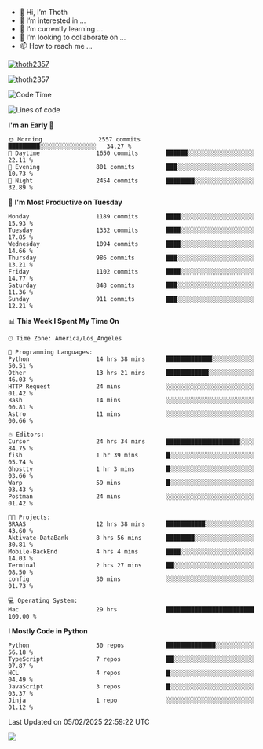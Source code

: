 <!---
thoth2357/thoth2357 is a ✨ special ✨ repository because its `README.md` (this file) appears on your GitHub profile.
You can click the Preview link to take a look at your changes.
--->

- 👋 Hi, I’m Thoth
- 👀 I’m interested in ...
- 🌱 I’m currently learning ...
- 💞️ I’m looking to collaborate on ...
- 📫 How to reach me ...


<p align="left"> <a href="https://github.com/ryo-ma/github-profile-trophy"><img src="https://github-profile-trophy.vercel.app/?username=thoth2357&theme=gruvbox&no-bg=true&no-frame=false&title=MultiLanguage,Commits,Repositories,Stars,Followers,PullRequest,Reviews,Issues" alt="thoth2357" /></a> </p>

<p align="left"> <img src="https://komarev.com/ghpvc/?username=thoth2357&label=Profile%20views&color=0e75b6&style=flat" alt="thoth2357" /> </p>

<!--START_SECTION:waka-->
![Code Time](http://img.shields.io/badge/Code%20Time-3%2C199%20hrs%2059%20mins-blue)

![Lines of code](https://img.shields.io/badge/From%20Hello%20World%20I%27ve%20Written-30.9%20million%20lines%20of%20code-blue)

**I'm an Early 🐤** 

```text
🌞 Morning                2557 commits        █████████░░░░░░░░░░░░░░░░   34.27 % 
🌆 Daytime                1650 commits        ██████░░░░░░░░░░░░░░░░░░░   22.11 % 
🌃 Evening                801 commits         ███░░░░░░░░░░░░░░░░░░░░░░   10.73 % 
🌙 Night                  2454 commits        ████████░░░░░░░░░░░░░░░░░   32.89 % 
```
📅 **I'm Most Productive on Tuesday** 

```text
Monday                   1189 commits        ████░░░░░░░░░░░░░░░░░░░░░   15.93 % 
Tuesday                  1332 commits        ████░░░░░░░░░░░░░░░░░░░░░   17.85 % 
Wednesday                1094 commits        ████░░░░░░░░░░░░░░░░░░░░░   14.66 % 
Thursday                 986 commits         ███░░░░░░░░░░░░░░░░░░░░░░   13.21 % 
Friday                   1102 commits        ████░░░░░░░░░░░░░░░░░░░░░   14.77 % 
Saturday                 848 commits         ███░░░░░░░░░░░░░░░░░░░░░░   11.36 % 
Sunday                   911 commits         ███░░░░░░░░░░░░░░░░░░░░░░   12.21 % 
```


📊 **This Week I Spent My Time On** 

```text
🕑︎ Time Zone: America/Los_Angeles

💬 Programming Languages: 
Python                   14 hrs 38 mins      █████████████░░░░░░░░░░░░   50.51 % 
Other                    13 hrs 21 mins      ████████████░░░░░░░░░░░░░   46.03 % 
HTTP Request             24 mins             ░░░░░░░░░░░░░░░░░░░░░░░░░   01.42 % 
Bash                     14 mins             ░░░░░░░░░░░░░░░░░░░░░░░░░   00.81 % 
Astro                    11 mins             ░░░░░░░░░░░░░░░░░░░░░░░░░   00.66 % 

🔥 Editors: 
Cursor                   24 hrs 34 mins      █████████████████████░░░░   84.75 % 
fish                     1 hr 39 mins        █░░░░░░░░░░░░░░░░░░░░░░░░   05.74 % 
Ghostty                  1 hr 3 mins         █░░░░░░░░░░░░░░░░░░░░░░░░   03.66 % 
Warp                     59 mins             █░░░░░░░░░░░░░░░░░░░░░░░░   03.43 % 
Postman                  24 mins             ░░░░░░░░░░░░░░░░░░░░░░░░░   01.42 % 

🐱‍💻 Projects: 
BRAAS                    12 hrs 38 mins      ███████████░░░░░░░░░░░░░░   43.60 % 
Aktivate-DataBank        8 hrs 56 mins       ████████░░░░░░░░░░░░░░░░░   30.81 % 
Mobile-BackEnd           4 hrs 4 mins        ████░░░░░░░░░░░░░░░░░░░░░   14.03 % 
Terminal                 2 hrs 27 mins       ██░░░░░░░░░░░░░░░░░░░░░░░   08.50 % 
config                   30 mins             ░░░░░░░░░░░░░░░░░░░░░░░░░   01.73 % 

💻 Operating System: 
Mac                      29 hrs              █████████████████████████   100.00 % 
```

**I Mostly Code in Python** 

```text
Python                   50 repos            ██████████████░░░░░░░░░░░   56.18 % 
TypeScript               7 repos             ██░░░░░░░░░░░░░░░░░░░░░░░   07.87 % 
HCL                      4 repos             █░░░░░░░░░░░░░░░░░░░░░░░░   04.49 % 
JavaScript               3 repos             █░░░░░░░░░░░░░░░░░░░░░░░░   03.37 % 
Jinja                    1 repo              ░░░░░░░░░░░░░░░░░░░░░░░░░   01.12 % 
```




 Last Updated on 05/02/2025 22:59:22 UTC
<!--END_SECTION:waka-->
<!--![](http://github-profile-summary-cards.vercel.app/api/cards/profile-details?username=thoth2357&theme=2077)

![](http://github-profile-summary-cards.vercel.app/api/cards/stats?username=thoth2357&theme=2077)![](http://github-profile-summary-cards.vercel.app/api/cards/productive-time?username=thoth2357&theme=2077&utcOffset=8) -->
<img src="https://t.bkit.co/w_6789c39040b80.gif" />
